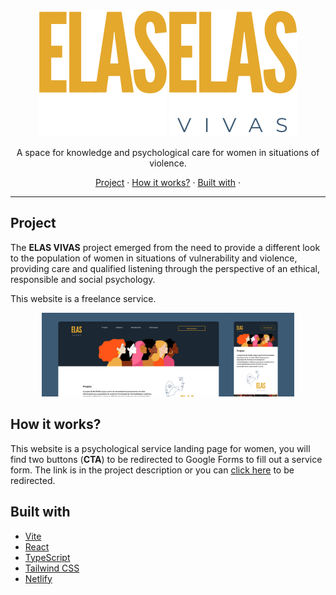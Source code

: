 <div align="center">
  <img src="https://raw.githubusercontent.com/dmscn-projects/elas-vivas/HEAD/.github/logotipo-light.svg?raw=true#gh-dark-mode-only">
  <img src="https://raw.githubusercontent.com/dmscn-projects/elas-vivas/HEAD/.github/logotipo-dark.svg?raw=true#gh-light-mode-only">
  <p align="center">A space for knowledge and psychological care for women in situations of violence.</p>
  <p align="center">
    <a href="#project">Project</a> · 
    <a href="#how-it-works">How it works?</a> · 
    <a href="#built-with">Built with</a> · 
  </p>
</div>

----

## Project
The **ELAS VIVAS** project emerged from the need to provide a different look to the population of women in situations of vulnerability and violence, providing care and qualified listening through the perspective of an ethical, responsible and social psychology.

This website is a freelance service.

<div align="center">
  <img width="80%" src=".github/screenshot.png">
</div>

## How it works?
This website is a psychological service landing page for women, you will find two buttons (**CTA**) to be redirected to Google Forms to fill out a service form. The link is in the project description or you can [click here](https://elasvivas.netlify.app/) to be redirected.

## Built with
- [Vite](https://vitejs.dev/)
- [React](https://reactjs.org/)
- [TypeScript](https://www.typescriptlang.org/)
- [Tailwind CSS](https://tailwindcss.com/)
- [Netlify](https://www.netlify.com/)